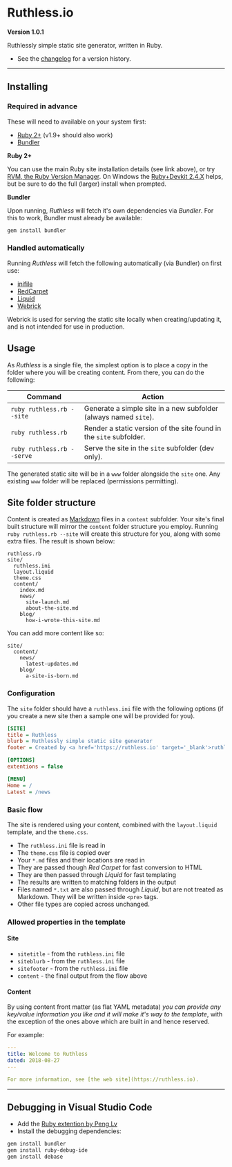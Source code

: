 # Ruthless.io

**Version 1.0.1**

Ruthlessly simple static site generator, written in Ruby.

* See the [changelog](https://github.com/kcartlidge/ruthless/blob/master/CHANGELOG.md) for a version history.

---

## Installing

### Required in advance

These will need to available on your system first:

* [Ruby 2+](https://www.ruby-lang.org) (v1.9+ should also work)
* [Bundler](https://bundler.io/)

**Ruby 2+**

You can use the main Ruby site installation details (see link above), or try [RVM, the Ruby Version Manager](https://rvm.io). On Windows the [Ruby+Devkit 2.4.X](https://rubyinstaller.org/downloads/) helps, but be sure to do the full (larger) install when prompted.

**Bundler**

Upon running, *Ruthless* will fetch it's own dependencies via *Bundler*.
For this to work, Bundler must already be available:

``` sh
gem install bundler
```

### Handled automatically

Running *Ruthless* will fetch the following automatically (via Bundler) on first use:

* [inifile](https://github.com/twp/inifile)
* [RedCarpet](https://github.com/vmg/redcarpet)
* [Liquid](https://shopify.github.io/liquid/)
* [Webrick](https://github.com/ruby/webrick)

Webrick is used for serving the static site locally when creating/updating it, and is not intended for use in production.

## Usage

As *Ruthless* is a single file, the simplest option is to place a copy in the folder where you will be creating content. From there, you can do the following:

| Command | Action |
|-------- |------- |
|```ruby ruthless.rb --site```|Generate a simple site in a new subfolder (always named ```site```).|
|```ruby ruthless.rb```|Render a static version of the site found in the ```site``` subfolder.|
|```ruby ruthless.rb --serve```|Serve the site in the ```site``` subfolder (dev only).|

The generated static site will be in a ```www``` folder alongside the ```site``` one. Any existing ```www``` folder will be replaced (permissions permitting).

## Site folder structure

Content is created as [Markdown](https://daringfireball.net/projects/markdown/) files in a ```content``` subfolder. Your site's final built structure will mirror the ```content``` folder structure you employ.
Running ```ruby ruthless.rb --site``` will create this structure for you, along with some extra files. The result is shown below:

```
ruthless.rb
site/
  ruthless.ini
  layout.liquid
  theme.css
  content/
    index.md
    news/
      site-launch.md
      about-the-site.md
    blog/
      how-i-wrote-this-site.md
```

You can add more content like so:

```
site/
  content/
    news/
      latest-updates.md
    blog/
      a-site-is-born.md
```

### Configuration

The ```site``` folder should have a ```ruthless.ini``` file with the following options (if you create a new site then a sample one will be provided for you).

``` ini
[SITE]
title = Ruthless
blurb = Ruthlessly simple static site generator
footer = Created by <a href='https://ruthless.io' target='_blank'>ruthless.io</a> and <a href='https://www.ruby-lang.org' target='_blank'>Ruby</a>.

[OPTIONS]
extentions = false

[MENU]
Home = /
Latest = /news
```

### Basic flow

The site is rendered using your content, combined with the ```layout.liquid``` template, and the ```theme.css```.

* The ```ruthless.ini``` file is read in
* The ```theme.css``` file is copied over
* Your ```*.md``` files and their locations are read in
* They are passed though *Red Carpet* for fast conversion to HTML
* They are then passed through *Liquid* for fast templating
* The results are written to matching folders in the output
* Files named ```*.txt``` are also passed through *Liquid*, but are not treated as Markdown. They will be written inside ```<pre>``` tags.
* Other file types are copied across unchanged.

### Allowed properties in the template

#### Site

* ```sitetitle``` - from the ```ruthless.ini``` file
* ```siteblurb``` - from the ```ruthless.ini``` file
* ```sitefooter``` - from the ```ruthless.ini``` file
* ```content``` - the final output from the flow above

#### Content

By using content front matter (as flat YAML metadata) *you can provide any key/value information you like and it will make it's way to the template*, with the exception of the ones above which are built in and hence reserved.

For example:

``` yaml
---
title: Welcome to Ruthless
dated: 2018-08-27
---

For more information, see [the web site](https://ruthless.io).
```

---

## Debugging in Visual Studio Code

* Add the [Ruby extention by Peng Lv](https://marketplace.visualstudio.com/items?itemName=rebornix.Ruby)
* Install the debugging dependencies:
``` sh
gem install bundler
gem install ruby-debug-ide
gem install debase
```
